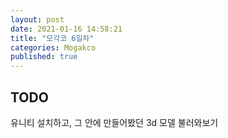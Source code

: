 ```yaml
---
layout: post
date: 2021-01-16 14:58:21
title: "모각코 6일차"
categories: Mogakco
published: true
---
```


## TODO

유니티 설치하고, 그 안에 만들어봤던 3d 모델 불러와보기
